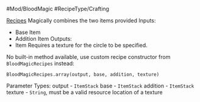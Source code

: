 #Mod/BloodMagic #RecipeType/Crafting

<ins>Recipes</ins>
Magically combines the two items provided
Inputs:
- Base Item
- Addition Item
Outputs:
- Item
Requires a texture for the circle to be specified.

No built-in method available, use custom recipe constructor from `BloodMagicRecipes` instead:
```
BloodMagicRecipes.array(output, base, addition, texture)
```

Parameter Types:
output - `ItemStack`
base - `ItemStack`
addition - `ItemStack`
texture - `String`, must be a valid resource location of a texture